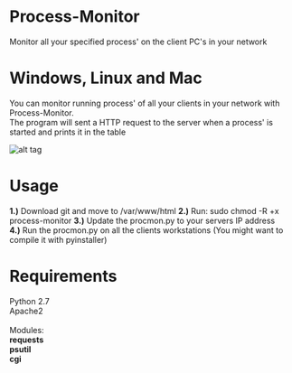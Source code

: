 # Process-Monitor
Monitor all your specified process' on the client PC's in your network

# Windows, Linux and Mac


You can monitor running process' of all your clients in your network with Process-Monitor.<br>
The program will sent a HTTP request to the server when a process' is started and prints it in the table

![alt tag](https://github.com/raoulbigg/Porcess-Monitor/blob/master/P-M.png)



# Usage

<b>1.)</b> Download git and move to /var/www/html
<b>2.)</b> Run: sudo chmod -R +x process-monitor
<b>3.)</b> Update the procmon.py to your servers IP address<br>
<b>4.)</b> Run the procmon.py on all the clients workstations (You might want to compile it with pyinstaller) <br>



# Requirements

Python 2.7<br>
Apache2<br><br>
Modules: <br>
<b>requests<br>
psutil<br>
cgi</b><br>
